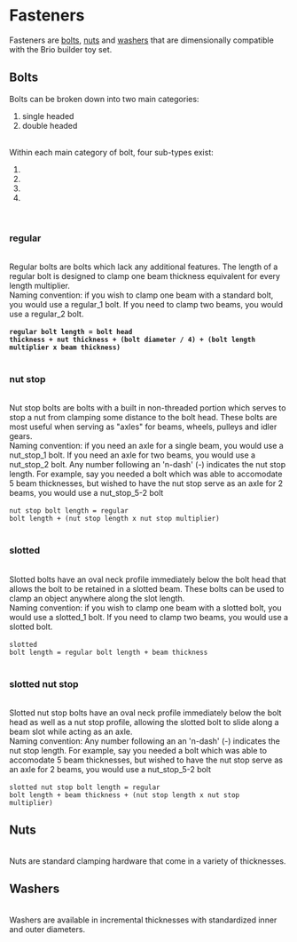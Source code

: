 <h1><b>Fasteners</b></h1>
Fasteners are <a href=#Bolts>bolts</a>, <a href=#Nuts>nuts</a> and <a href=#Washers>washers</a> that are dimensionally compatible with the Brio builder toy set.<br>
<h2>Bolts</h2>
Bolts can be broken down into two main categories:
<ol>
  <li>single headed</li>
  <li>double headed</li>
</ol><br>
Within each main category of bolt, four sub-types exist:
<ol>
  <li><a href=#regular></a></li>
  <li><a href=#nut stop></a></li>
  <li><a href=#slotted></a></li>
  <li><a href=#slotted nut stop></a></li>
</ol><br>

<b><h3>regular</h3></b><br>
Regular bolts are bolts which lack any additional features. The length of a regular bolt is designed to clamp one beam thickness equivalent for every length multiplier.<br>
Naming convention: if you wish to clamp one beam with a standard bolt, you would use a regular_1 bolt. If you need to clamp two beams,  you would use a regular_2 bolt.<br>
<b><br><code>regular bolt length = bolt head thickness + nut thickness + (bolt diameter / 4) + (bolt length multiplier x beam thickness)</code></b><br>
<br>
<b><h3>nut stop</h3></b><br>
Nut stop bolts are bolts with a built in non-threaded portion which serves to stop a nut from clamping some distance to the bolt head. These bolts are most useful when serving as "axles" for beams, wheels, pulleys and idler gears.<br>
Naming convention: if you need an axle for a single beam, you would use a nut_stop_1 bolt. If you need an axle for two beams, you would use a nut_stop_2 bolt. Any number following an 'n-dash' (\-) indicates the nut stop length. For example, say you needed a bolt which was able to accomodate 5 beam thicknesses, but wished to have the nut stop serve as an axle for 2 beams, you would use a nut_stop_5-2 bolt<br>
<br><code>nut stop bolt length = regular bolt length + (nut stop length x nut stop multiplier)</code><br>
<br>
<b><h3>slotted</h3></b><br>
Slotted bolts have an oval neck profile immediately below the bolt head that allows the bolt to be retained in a slotted beam. These bolts can be used to clamp an object anywhere along the slot length.<br>
Naming convention: if you wish to clamp one beam with a slotted bolt, you would use a slotted_1 bolt. If you need to clamp two beams,  you would use a slotted bolt.<br>
<br><code>slotted bolt length = regular bolt length + beam thickness</code><br>
<br>
<b><h3>slotted nut stop</h3></b><br>
Slotted nut stop bolts have an oval neck profile immediately below the bolt head as well as a nut stop profile, allowing the slotted bolt to slide along a beam slot while acting as an axle.<br>
Naming convention: Any number following an an 'n-dash' (\-) indicates the nut stop length. For example, say you needed a bolt which was able to accomodate 5 beam thicknesses, but wished to have the nut stop serve as an axle for 2 beams, you would use a nut_stop_5-2 bolt<br>
<br><code>slotted nut stop bolt length = regular bolt length + beam thickness + (nut stop length x nut stop multiplier)</code>
<h2>Nuts</h2><br>
Nuts are standard clamping hardware that come in a variety of thicknesses.
<h2>Washers</h2><br>
Washers are available in incremental thicknesses with standardized inner and outer diameters.
